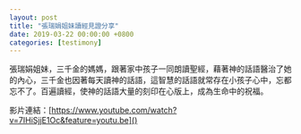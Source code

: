 ```yaml
---
layout: post
title: "張瑞娟姐妹讀經見證分享"
date: 2019-03-22 00:00:00 +0800
categories: [testimony]
---
```


張瑞娟姐妹，三千金的媽媽，跟著家中孩子一同朗讀聖經，藉著神的話語醫治了她的內心，三千金也因著每天讀神的話語，這智慧的話語就常存在小孩子心中，忘都忘不了。百遍讀經，使神的話語大量的刻印在心版上，成為生命中的祝福。

影片連結：[https://www.youtube.com/watch?v=7IHiSjjE1Oc&feature=youtu.be]()
